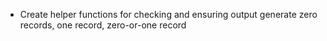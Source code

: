 - Create helper functions for checking and ensuring output generate zero records, one record, zero-or-one record
